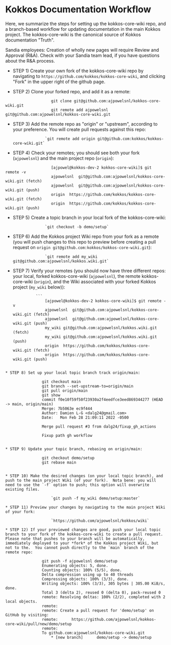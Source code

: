 # Kokkos Documentation Workflow

Here, we summarize the steps for setting up the kokkos-core-wiki repo, and a
branch-based workflow for updating documentation in the main Kokkos project.  The kokkos-core-wiki is the
canonical source of Kokkos documentation "Truth".

Sandia employees: Creation of wholly new pages will require Review and Approval (R&A).  Check with your Sandia team lead, if you have questions about the R&A process.

* STEP 1) Create your own fork of the kokkos-core-wiki repo by navigating to `https://github.com/kokkos/kokkos-core-wiki`, and clicking "Fork" in the upper right of the github page.

* STEP 2) Clone your forked repo, and add it as a remote:

```
					git clone git@github.com:ajpowelsnl/kokkos-core-wiki.git
					git remote add ajpowelsnl
git@github.com:ajpowelsnl/kokkos-core-wiki.git
```

* STEP 3) Add the remote repo as "origin" or "upstream", according to your preference.  You will create pull requests against this repo:

					`git remote add origin git@github.com:kokkos/kokkos-core-wiki.git`

* STEP 4) Check your remotes; you should see both your fork (`ajpowelsnl`) and the main project repo (`origin`):

```
					[ajpowel@kokkos-dev-2 kokkos-core-wiki]$ git remote -v
					ajpowelsnl	git@github.com:ajpowelsnl/kokkos-core-wiki.git (fetch)
					ajpowelsnl	git@github.com:ajpowelsnl/kokkos-core-wiki.git (push)
					origin	https://github.com/kokkos/kokkos-core-wiki.git (fetch)
					origin	https://github.com/kokkos/kokkos-core-wiki.git (push)
```

* STEP 5) Create a topic branch in your local fork of the kokkos-core-wiki:

					`git checkout -b demo/setup`

* STEP 6) Add the Kokkos project Wiki repo from your fork as a remote (you will push changes to this repo to preview before creating a pull request on `origin git@github.com:kokkos/kokkos-core-wiki.git`): 

 					`git remote add my_wiki git@github.com:ajpowelsnl/kokkos.wiki.git`

* STEP 7) Verify your remotes (you should now have three different repos: your local, forked kokkos-core-wiki (`ajpowelsnl`), the remote kokkos-core-wiki (`origin`), and the Wiki associated with your forked Kokkos project (`my_wiki` below)):

				```
					[ajpowel@kokkos-dev-2 kokkos-core-wiki]$ git remote -v
					ajpowelsnl	git@github.com:ajpowelsnl/kokkos-core-wiki.git (fetch)
					ajpowelsnl	git@github.com:ajpowelsnl/kokkos-core-wiki.git (push)
					my_wiki	git@github.com:ajpowelsnl/kokkos.wiki.git (fetch)
					my_wiki	git@github.com:ajpowelsnl/kokkos.wiki.git (push)
					origin	https://github.com/kokkos/kokkos-core-wiki.git (fetch)
					origin	https://github.com/kokkos/kokkos-core-wiki.git (push)
```

* STEP 8) Set up your local topic branch track origin/main:

```
					git checkout main
					git branch --set-upstream-to=origin/main 
					git pull origin/main
					git show
					commit f0e10f59f50f23930a2f4eedfce3eed869344277 (HEAD -> main, origin/main)
					Merge: 7b5063e ec9f444
					Author: Damien L-G <dalg24@gmail.com>
					Date:   Mon Feb 28 21:09:11 2022 -0500

					Merge pull request #3 from dalg24/fixup_gh_actions

					Fixup path gh workflow
```

* STEP 9) Update your topic branch, rebasing on origin/main:

```
					git checkout demo/setup
					git rebase main
```

* STEP 10) Make the desired changes (on your local topic branch), and push to the main project Wiki (of your fork).  Nota bene: you will need to use the `-f` option to push; this option will overwrite existing files.  

					`git push -f my_wiki demo/setup:master`

* STEP 11) Preview your changes by navigating to the main project Wiki of your fork:

					`https://github.com/ajpowelsnl/kokkos/wiki`

* STEP 12) If your previewed changes are good, push your local topic branch to your fork of the kokkos-core-wiki to create a pull request.  Please note that pushes to your branch will be automatically, immediately deployed to your *fork* of the Kokkos project Wiki, but not to the.  You cannot push directly to the `main` branch of the remote repo:

```
					git push -f ajpowelsnl demo/setup 
					Enumerating objects: 5, done.
					Counting objects: 100% (5/5), done.
					Delta compression using up to 40 threads
					Compressing objects: 100% (3/3), done.
					Writing objects: 100% (3/3), 305 bytes | 305.00 KiB/s, done.
					Total 3 (delta 2), reused 0 (delta 0), pack-reused 0
					remote: Resolving deltas: 100% (2/2), completed with 2 local objects.
					remote: 
					remote: Create a pull request for 'demo/setup' on GitHub by visiting:
					remote:      https://github.com/ajpowelsnl/kokkos-core-wiki/pull/new/demo/setup
					remote: 
					To github.com:ajpowelsnl/kokkos-core-wiki.git
						* [new branch]      demo/setup -> demo/setup
```

